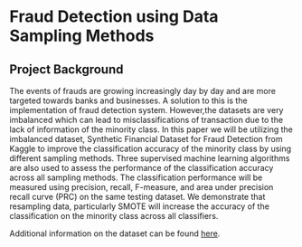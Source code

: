 # Fraud Detection using Data Sampling Methods

## Project Background

The events of frauds are growing increasingly day by day and are more targeted towards banks and businesses. A solution to this is the implementation of fraud detection system. However,the datasets are very imbalanced which can lead to misclassifications of transaction due to the lack of information of the minority class. In this paper we will be utilizing the imbalanced dataset, Synthetic Financial Dataset for Fraud Detection from Kaggle to improve the classification accuracy of the minority class by using different sampling methods. Three supervised machine learning algorithms are also used to assess the performance of the classification accuracy across all sampling methods. The classification performance will be measured using precision, recall, F-measure, and area under precision recall curve (PRC) on the same testing dataset. We demonstrate that resampling data, particularly SMOTE will increase the accuracy of the classification on the minority class across all classifiers.

Additional information on the dataset can be found [here](https://www.kaggle.com/ntnu-testimon/paysim1).

